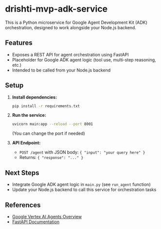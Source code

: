 # drishti-mvp-adk-service

This is a Python microservice for Google Agent Development Kit (ADK) orchestration, designed to work alongside your Node.js backend.

## Features
- Exposes a REST API for agent orchestration using FastAPI
- Placeholder for Google ADK agent logic (tool use, multi-step reasoning, etc.)
- Intended to be called from your Node.js backend

## Setup

1. **Install dependencies:**
   ```bash
   pip install -r requirements.txt
   ```

2. **Run the service:**
   ```bash
   uvicorn main:app --reload --port 8001
   ```
   (You can change the port if needed)

3. **API Endpoint:**
   - `POST /agent` with JSON body: `{ "input": "your query here" }`
   - Returns: `{ "response": "..." }`

## Next Steps
- Integrate Google ADK agent logic in `main.py` (see `run_agent` function)
- Update your Node.js backend to call this service for orchestration tasks

## References
- [Google Vertex AI Agents Overview](https://cloud.google.com/vertex-ai/docs/agents/overview)
- [FastAPI Documentation](https://fastapi.tiangolo.com/) 